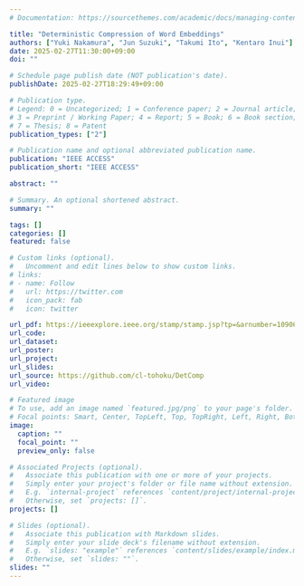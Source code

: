 ```yaml
---
# Documentation: https://sourcethemes.com/academic/docs/managing-content/

title: "Deterministic Compression of Word Embeddings"
authors: ["Yuki Nakamura", "Jun Suzuki", "Takumi Ito", "Kentaro Inui"]
date: 2025-02-27T11:30:00+09:00
doi: ""

# Schedule page publish date (NOT publication's date).
publishDate: 2025-02-27T18:29:49+09:00

# Publication type.
# Legend: 0 = Uncategorized; 1 = Conference paper; 2 = Journal article;
# 3 = Preprint / Working Paper; 4 = Report; 5 = Book; 6 = Book section;
# 7 = Thesis; 8 = Patent
publication_types: ["2"]

# Publication name and optional abbreviated publication name.
publication: "IEEE ACCESS"
publication_short: "IEEE ACCESS"

abstract: ""

# Summary. An optional shortened abstract.
summary: ""

tags: []
categories: []
featured: false

# Custom links (optional).
#   Uncomment and edit lines below to show custom links.
# links:
# - name: Follow
#   url: https://twitter.com
#   icon_pack: fab
#   icon: twitter

url_pdf: https://ieeexplore.ieee.org/stamp/stamp.jsp?tp=&arnumber=10906563
url_code:
url_dataset:
url_poster:
url_project:
url_slides: 
url_source: https://github.com/cl-tohoku/DetComp
url_video:

# Featured image
# To use, add an image named `featured.jpg/png` to your page's folder. 
# Focal points: Smart, Center, TopLeft, Top, TopRight, Left, Right, BottomLeft, Bottom, BottomRight.
image:
  caption: ""
  focal_point: ""
  preview_only: false

# Associated Projects (optional).
#   Associate this publication with one or more of your projects.
#   Simply enter your project's folder or file name without extension.
#   E.g. `internal-project` references `content/project/internal-project/index.md`.
#   Otherwise, set `projects: []`.
projects: []

# Slides (optional).
#   Associate this publication with Markdown slides.
#   Simply enter your slide deck's filename without extension.
#   E.g. `slides: "example"` references `content/slides/example/index.md`.
#   Otherwise, set `slides: ""`.
slides: ""
---
```

